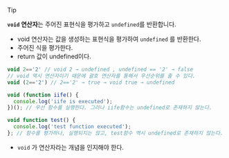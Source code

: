 >[!TIP]
> **`void` 연산자**는 주어진 표현식을 평가하고 `undefined`를 반환합니다.

- void 연산자는 값을 생성하는 표현식을 평가하여 `undefined` 를 반환한다.
- 주어진 식을 평가한다.
- return 값이 undefined이다.

```javascript
void 2=='2' // void 2 → undefined , undefined == '2' → false
// void 역시 연산자이기 때문에 괄호 연산자를 통해서 우선순위를 줄 수 있다.
void (2=='2') // 2=='2' → true → void true → undefined

void (function iife() {
  console.log('iife is executed');
})(); // 우선 함수를 실행한다. 그러나 iife함수는 undefined로 존재하지 않는다.

void function test() {
  console.log('test function executed');
}; // 함수를 평가하나, 실행되지는 않고, test함수 역시 undefined로 존재하지 않는다.

```

- `void` 가 연산자라는 개념을 인지해야 한다.